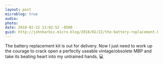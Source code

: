 ```yaml
---
layout: post
microblog: true
audio: 
photo: 
date: 2018-02-22 13:02:52 -0500
guid: http://johnbarbic.micro.blog/2018/02/22/the-battery-replacement.html
---
```

The battery replacement kit is out for delivery.  Now I just need to work up the courage to crack open a perfectly useable vintage/obsolete MBP and take its beating heart into my untrained hands.  💻
